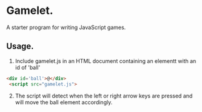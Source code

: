 # Gamelet.

A starter program for writing JavaScript games.

## Usage.

1. Include gamelet.js in an HTML document containing an
elementt with an id of 'ball'

```html
<div id='ball'>@</div>
 <script src="gamelet.js">
```

2. The script will detect when the left or right arrow
keys are pressed and will move the ball element accordingly.
